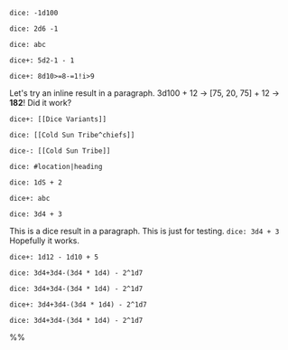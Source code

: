 

`dice: -1d100`

`dice: 2d6 -1`

`dice: abc`


`dice+: 5d2-1 - 1`

`dice+: 8d10>=8-=1!i>9`

Let's try an inline result in a paragraph. 3d100 + 12 -> [75, 20, 75] + 12 ->  **182**! Did it work?



`dice+: [[Dice Variants]]`

`dice: [[Cold Sun Tribe^chiefs]]`

`dice-: [[Cold Sun Tribe]]`

`dice: #location|heading`

`dice: 1dS + 2`


`dice+: abc`

`dice: 3d4 + 3`

This is a dice result in a paragraph. This is just for testing. `dice: 3d4 + 3` Hopefully it works.

`dice+: 1d12 - 1d10 + 5`

`dice: 3d4+3d4-(3d4 * 1d4) - 2^1d7`

`dice: 3d4+3d4-(3d4 * 1d4) - 2^1d7`

`dice+: 3d4+3d4-(3d4 * 1d4) - 2^1d7`

`dice: 3d4+3d4-(3d4 * 1d4) - 2^1d7`

%%
